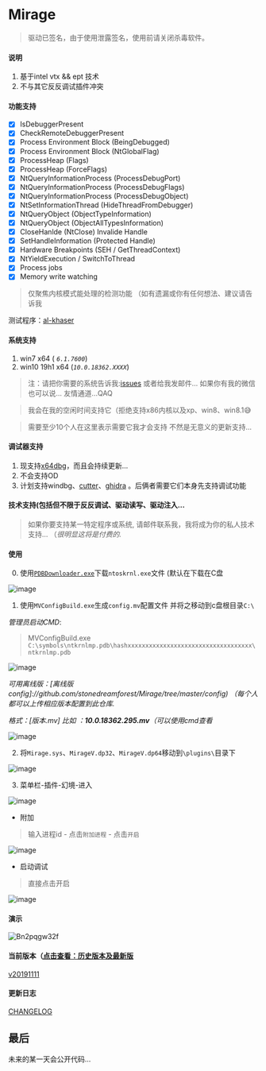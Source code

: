 # Mirage
> 驱动已签名，由于使用泄露签名，使用前请关闭杀毒软件。



#### 说明
1. 基于intel vtx && ept 技术 
2. 不与其它反反调试插件冲突


#### 功能支持

- [x] IsDebuggerPresent
- [x] CheckRemoteDebuggerPresent
- [x] Process Environment Block (BeingDebugged)
- [x] Process Environment Block (NtGlobalFlag)
- [x] ProcessHeap (Flags)
- [x] ProcessHeap (ForceFlags)
- [x] NtQueryInformationProcess (ProcessDebugPort)
- [x] NtQueryInformationProcess (ProcessDebugFlags)
- [x] NtQueryInformationProcess (ProcessDebugObject)
- [x] NtSetInformationThread (HideThreadFromDebugger)
- [x] NtQueryObject (ObjectTypeInformation)
- [x] NtQueryObject (ObjectAllTypesInformation)
- [x] CloseHanlde (NtClose) Invalide Handle
- [x] SetHandleInformation (Protected Handle)
- [x] Hardware Breakpoints (SEH / GetThreadContext)
- [x] NtYieldExecution / SwitchToThread
- [x] Process jobs
- [x] Memory write watching
> 仅聚焦内核模式能处理的检测功能 （如有遗漏或你有任何想法、建议请告诉我

测试程序：[al-khaser](https://github.com/LordNoteworthy/al-khaser)

#### 系统支持
1. win7 x64 ( *`6.1.7600`*)
2. win10 19h1 x64 (*`10.0.18362.XXXX`*)

> 注：请把你需要的系统告诉我:[issues](https://github.com/stonedreamforest/Mirage/issues) 或者给我发邮件... 如果你有我的微信也可以说... 友情通道...QAQ

> 我会在我的空闲时间支持它（拒绝支持x86内核以及xp、win8、win8.1😅

> 需要至少10个人在这里表示需要它我才会支持 不然是无意义的更新支持...

#### 调试器支持
1. 现支持[x64dbg](https://github.com/x64dbg/x64dbg)，而且会持续更新...
2. 不会支持OD
3. 计划支持windbg、[cutter](https://github.com/radareorg/cutter)、[ghidra](https://github.com/NationalSecurityAgency/ghidra) 。后俩者需要它们本身先支持调试功能


#### 技术支持(包括但不限于反反调试、驱动读写、驱动注入...
> 如果你要支持某一特定程序或系统, 请邮件联系我，我将成为你的私人技术支持... （*很明显这将是付费的.*



#### 使用
0. 使用[`PDBDownloader.exe`](https://github.com/rajkumar-rangaraj/PDB-Downloader)下载`ntoskrnl.exe`文件 (默认在下载在C盘

![image](https://user-images.githubusercontent.com/16742566/68540402-a6827280-03cc-11ea-9e5e-b54916db71f5.png)

1. 使用`MVConfigBuild.exe`生成`config.mv`配置文件 并将之移动到c盘根目录`C:\`

*管理员启动CMD*:

> MVConfigBuild.exe `C:\symbols\ntkrnlmp.pdb\hashxxxxxxxxxxxxxxxxxxxxxxxxxxxxxxxxxxx\ntkrnlmp.pdb`

![image](https://user-images.githubusercontent.com/16742566/68540440-0da02700-03cd-11ea-9810-4bda0d9e1c18.png)

*可用离线版：[离线版config]://github.com/stonedreamforest/Mirage/tree/master/config) （每个人都可以上传相应版本配置到此仓库.*

*格式：[版本.mv] 比如 ：**10.0.18362.295.mv**（可以使用cmd查看*

![image](https://user-images.githubusercontent.com/16742566/68569294-b9627900-0498-11ea-90c1-35d2f3af2ad6.png)



2. 将`Mirage.sys`、`MirageV.dp32`、`MirageV.dp64`移动到`\plugins\`目录下

![image](https://user-images.githubusercontent.com/16742566/68471575-76669280-0259-11ea-9fba-e41231e83b3c.png)

3. 菜单栏-插件-幻境-进入

![image](https://user-images.githubusercontent.com/16742566/68471759-d5c4a280-0259-11ea-8922-46569af7d9be.png)


- 附加
> 输入进程id - 点击`附加进程` - 点击`开启`

![image](https://user-images.githubusercontent.com/16742566/68471844-06a4d780-025a-11ea-9c12-0c07e11b53d5.png)


- 启动调试
> 直接点击开启

![image](https://user-images.githubusercontent.com/16742566/68471860-13293000-025a-11ea-8319-1707dcb9a0d2.png)


#### 演示
![Bn2pqgw32f](https://user-images.githubusercontent.com/16742566/68470102-5e414400-0256-11ea-8f85-aa0e893f71ea.gif)



#### 当前版本（[点击查看：历史版本及最新版](https://github.com/stonedreamforest/Mirage/releases)
[v20191111](https://github.com/stonedreamforest/Mirage/releases/tag/v20191111)




#### 更新日志
[CHANGELOG](https://github.com/stonedreamforest/Mirage/blob/master/CHANGELOG.MD)



## 最后
未来的某一天会公开代码... 

